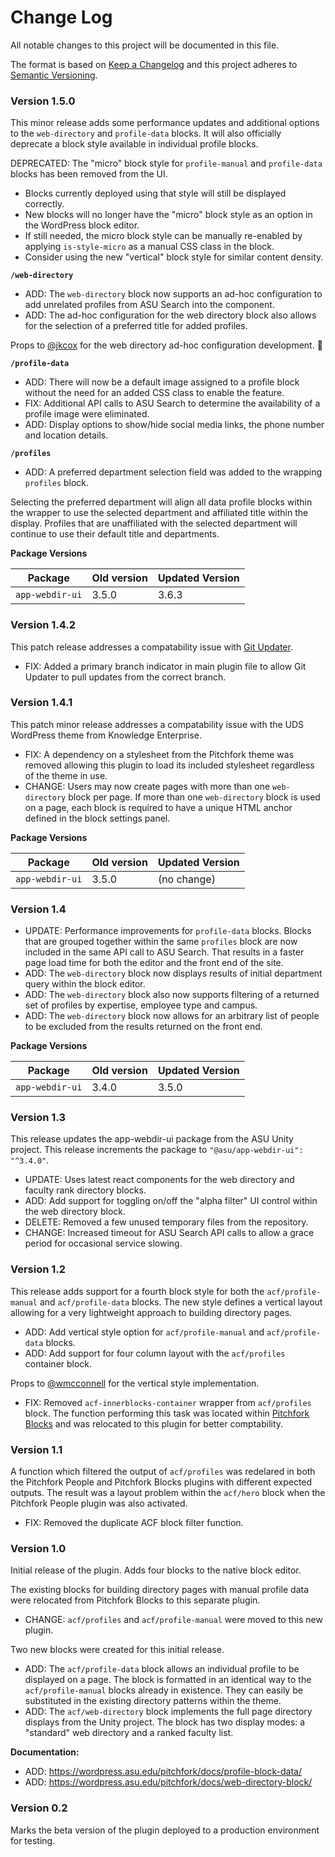 # Change Log

All notable changes to this project will be documented in this file.

The format is based on [Keep a Changelog](http://keepachangelog.com/)
and this project adheres to [Semantic Versioning](http://semver.org/).

### Version 1.5.0

This minor release adds some performance updates and additional options to the `web-directory` and `profile-data` blocks. It will also officially deprecate a block style available in individual profile blocks.

DEPRECATED: The "micro" block style for `profile-manual` and `profile-data` blocks has been removed from the UI.

- Blocks currently deployed using that style will still be displayed correctly.
- New blocks will no longer have the "micro" block style as an option in the WordPress block editor.
- If still needed, the micro block style can be manually re-enabled by applying `is-style-micro` as a manual CSS class in the block.
- Consider using the new "vertical" block style for similar content density.

**`/web-directory`**

- ADD: The `web-directory` block now supports an ad-hoc configuration to add unrelated profiles from ASU Search into the component.
- ADD: The ad-hoc configuration for the web directory block also allows for the selection of a preferred title for added profiles.

Props to [@jkcox](https://github.com/jkcox) for the web directory ad-hoc configuration development. :tada:

**`/profile-data`**

- ADD: There will now be a default image assigned to a profile block without the need for an added CSS class to enable the feature.
- FIX: Additional API calls to ASU Search to determine the availability of a profile image were eliminated.
- ADD: Display options to show/hide social media links, the phone number and location details.

**`/profiles`**

- ADD: A preferred department selection field was added to the wrapping `profiles` block.

Selecting the preferred department will align all data profile blocks within the wrapper to use the selected department and affiliated title within the display. Profiles that are unaffiliated with the selected department will continue to use their default title and departments.

**Package Versions**

| Package         | Old version | Updated Version |
| --------------- | ----------- | --------------- |
| `app-webdir-ui` | 3.5.0       | 3.6.3           |

### Version 1.4.2

This patch release addresses a compatability issue with [Git Updater](https://git-updater.com/).

- FIX: Added a primary branch indicator in main plugin file to allow Git Updater to pull updates from the correct branch.

### Version 1.4.1

This patch minor release addresses a compatability issue with the UDS WordPress theme from Knowledge Enterprise.

- FIX: A dependency on a stylesheet from the Pitchfork theme was removed allowing this plugin to load its included stylesheet regardless of the theme in use.
- CHANGE: Users may now create pages with more than one `web-directory` block per page. If more than one `web-directory` block is used on a page, each block is required to have a unique HTML anchor defined in the block settings panel.

**Package Versions**

| Package         | Old version | Updated Version |
| --------------- | ----------- | --------------- |
| `app-webdir-ui` | 3.5.0       | (no change)     |

### Version 1.4

- UPDATE: Performance improvements for `profile-data` blocks. Blocks that are grouped together within the same `profiles` block are now included in the same API call to ASU Search. That results in a faster page load time for both the editor and the front end of the site.
- ADD: The `web-directory` block now displays results of initial department query within the block editor.
- ADD: The `web-directory` block also now supports filtering of a returned set of profiles by expertise, employee type and campus.
- ADD: The `web-directory` block now allows for an arbitrary list of people to be excluded from the results returned on the front end.

**Package Versions**

| Package         | Old version | Updated Version |
| --------------- | ----------- | --------------- |
| `app-webdir-ui` | 3.4.0       | 3.5.0           |

### Version 1.3

This release updates the app-webdir-ui package from the ASU Unity project. This release increments the package to `"@asu/app-webdir-ui": "^3.4.0"`.

- UPDATE: Uses latest react components for the web directory and faculty rank directory blocks.
- ADD: Add support for toggling on/off the "alpha filter" UI control within the web directory block.
- DELETE: Removed a few unused temporary files from the repository.
- CHANGE: Increased timeout for ASU Search API calls to allow a grace period for occasional service slowing.

### Version 1.2

This release adds support for a fourth block style for both the `acf/profile-manual` and `acf/profile-data` blocks. The new style defines a vertical layout allowing for a very lightweight approach to building directory pages.

- ADD: Add vertical style option for `acf/profile-manual` and `acf/profile-data` blocks.
- ADD: Add support for four column layout with the `acf/profiles` container block.

Props to [@wmcconnell](https://github.com/wmcconnell) for the vertical style implementation.

- FIX: Removed `acf-innerblocks-container` wrapper from `acf/profiles` block. The function performing this task was located within [Pitchfork Blocks](https://github.com/asuengineering/pitchfork-blocks) and was relocated to this plugin for better comptability.

### Version 1.1

A function which filtered the output of `acf/profiles` was redelared in both the Pitchfork People and Pitchfork Blocks plugins with different expected outputs. The result was a layout problem within the `acf/hero` block when the Pitchfork People plugin was also activated.

- FIX: Removed the duplicate ACF block filter function.

### Version 1.0

Initial release of the plugin. Adds four blocks to the native block editor.

The existing blocks for building directory pages with manual profile data were relocated from Pitchfork Blocks to this separate plugin.

- CHANGE: `acf/profiles` and `acf/profile-manual` were moved to this new plugin.

Two new blocks were created for this initial release.

- ADD: The `acf/profile-data` block allows an individual profile to be displayed on a page. The block is formatted in an identical way to the `acf/profile-manual` blocks already in existence. They can easily be substituted in the existing directory patterns within the theme.
- ADD: The `acf/web-directory` block implements the full page directory displays from the Unity project. The block has two display modes: a "standard" web directory and a ranked faculty list.

**Documentation:**

- ADD: https://wordpress.asu.edu/pitchfork/docs/profile-block-data/
- ADD: https://wordpress.asu.edu/pitchfork/docs/web-directory-block/

### Version 0.2

Marks the beta version of the plugin deployed to a production environment for testing.
